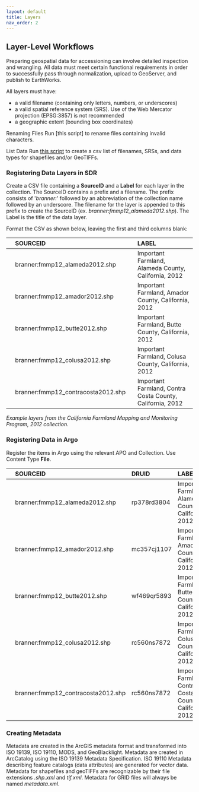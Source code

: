 ```yaml
---
layout: default
title: Layers
nav_order: 2
---
```


## Layer-Level Workflows

Preparing geospatial data for accessioning can involve detailed inspection and wrangling. All data must meet certain functional requirements in order to successfully pass through normalization, upload to GeoServer, and publish to EarthWorks. 

All layers must have:

* a valid filename (containing only letters, numbers, or underscores)
* a valid spatial reference system (SRS). Use of the Web Mercator projection (EPSG:3857) is not recommended
* a geographic extent (bounding box coordinates)

Renaming Files
Run [this script] to rename files containing invalid characters.

List Data
Run [this script](https://raw.githubusercontent.com/kimdurante/metadataWorkflow/master/checkData.py) to create a csv list of filenames, SRSs, and data types for shapefiles and/or GeoTIFFs.


### Registering Data Layers in SDR

Create a CSV file containing a **SourceID** and a **Label** for each layer in the collection. The SourceID contains a prefix and a filename. The prefix consists of '*branner:*' followed by an abbreviation of the collection name followed by an underscore. The filename for the layer is appended to this prefix to create the SourceID (ex. *branner:fmmp12_alameda2012.shp*). The Label is the title of the data layer. 

Format the CSV as shown below, leaving the first and third columns blank:

||SOURCEID||LABEL|
|:----|:----|:----|:----|
||branner:fmmp12_alameda2012.shp||Important Farmland, Alameda County, California, 2012|
||branner:fmmp12_amador2012.shp||Important Farmland, Amador County, California, 2012|
||branner:fmmp12_butte2012.shp||Important Farmland, Butte County, California, 2012|
||branner:fmmp12_colusa2012.shp||Important Farmland, Colusa County, California, 2012|
||branner:fmmp12_contracosta2012.shp||Important Farmland, Contra Costa County, California, 2012|


_Example layers from the California Farmland Mapping and Monitoring Program, 2012 collection._


### Registering Data in Argo

Register the items in Argo using the relevant APO and Collection. Use Content Type **File**.

||SOURCEID|DRUID|LABEL|
|:----|:----|:----|:----|
||branner:fmmp12_alameda2012.shp|rp378rd3804|Important Farmland, Alameda County, California, 2012|
||branner:fmmp12_amador2012.shp|mc357cj1107|Important Farmland, Amador County, California, 2012|
||branner:fmmp12_butte2012.shp|wf469qr5893|Important Farmland, Butte County, California, 2012|
||branner:fmmp12_colusa2012.shp|rc560ns7872|Important Farmland, Colusa County, California, 2012|
||branner:fmmp12_contracosta2012.shp|rc560ns7872|Important Farmland, Contra Costa County, California, 2012|

### Creating Metadata

Metadata are created in the ArcGIS metadata format and transformed into ISO 19139, ISO 19110, MODS, and GeoBlacklight.
Metadata are created in ArcCatalog using the ISO 19139 Metadata Specification. ISO 19110 Metadata describing feature catalogs (data attributes) are generated for vector data. Metadata for shapefiles and geoTIFFs are recognizable by their file extensions *.shp.xml* and *tif.xml*. Metadata for GRID files will always be named *metadata.xml*.

